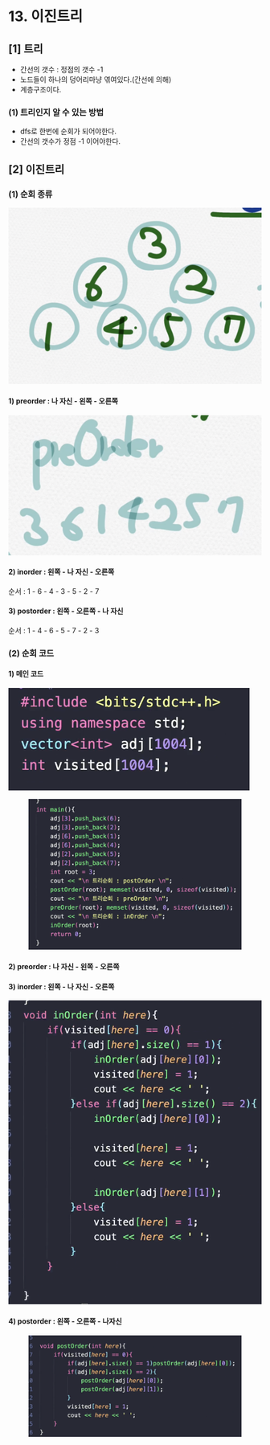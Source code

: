 # 13. 이진트리

## \[1] 트리

* 간선의 갯수 : 정점의 갯수 -1
* 노드들이 하나의 덩어리마냥 엮여있다.(간선에 의해)
* 계층구조이다.

### (1) 트리인지 알 수 있는 방법

* dfs로 한번에 순회가 되어야한다.
* 간선의 갯수가 정점 -1 이어야한다.

## \[2] 이진트리

### (1) 순회 종류

![](<../.gitbook/assets/image (3) (1).png>)

#### 1) preorder : 나 자신 - 왼쪽 - 오른쪽

![](<../.gitbook/assets/image (7).png>)

#### 2) inorder : 왼쪽 - 나 자신 - 오른쪽&#x20;

순서 : 1 - 6 - 4 - 3 - 5 - 2 - 7

#### 3) postorder : 왼쪽 - 오른쪽 - 나 자신

순서 : 1 - 4 - 6 - 5 - 7 - 2 - 3

### (2) 순회 코드

#### 1) 메인 코드

![](<../.gitbook/assets/image (6) (1).png>)

<figure><img src="../.gitbook/assets/image (4) (1).png" alt=""><figcaption></figcaption></figure>

#### 2) preorder : 나 자신 - 왼쪽 - 오른쪽

#### 3) inorder : 왼쪽 - 나 자신 - 오른쪽

![](<../.gitbook/assets/image (5).png>)

#### 4) postorder :  왼쪽 - 오른쪽 - 나자신

<figure><img src="../.gitbook/assets/image (2) (1).png" alt=""><figcaption></figcaption></figure>
